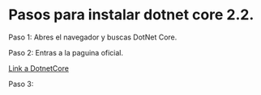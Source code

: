 # Pasos para instalar dotnet core 2.2.

Paso 1: Abres el navegador y buscas DotNet Core.

Paso 2: Entras a la paguina oficial.

[Link a DotnetCore](https://dotnet.microsoft.com/download "Pagina oficial de descarga")

Paso 3: